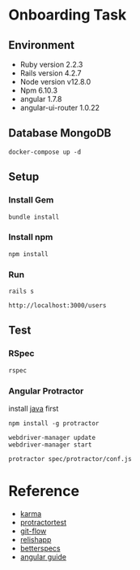 # Onboarding Task

## Environment

* Ruby version 2.2.3
* Rails version 4.2.7
* Node version v12.8.0
* Npm 6.10.3
* angular 1.7.8
* angular-ui-router 1.0.22

## Database MongoDB

```
docker-compose up -d
```

## Setup

### Install Gem

```
bundle install
```

### Install npm

```
npm install
```

### Run

```
rails s
```

```
http://localhost:3000/users
```

## Test

### RSpec

```
rspec
```

### Angular Protractor

install [java](https://www.oracle.com/technetwork/java/javase/downloads/index.html) first

```
npm install -g protractor
```

```
webdriver-manager update
webdriver-manager start
```

```
protractor spec/protractor/conf.js
```

# Reference

* [karma](http://karma-runner.github.io/2.0/dev/git-commit-msg.html)
* [protractortest](http://www.protractortest.org/#/tutorial)
* [git-flow](https://nvie.com/posts/a-successful-git-branching-model/)
* [relishapp](https://relishapp.com/rspec)
* [betterspecs](http://www.betterspecs.org/)
* [angular guide](https://docs.angularjs.org/guide)
